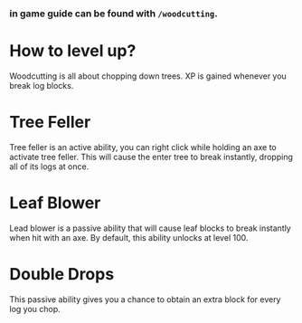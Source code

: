 ### in game guide can be found with `/woodcutting`.

# How to level up?
Woodcutting is all about chopping down trees. XP is gained whenever you break log blocks.

# Tree Feller
Tree feller is an active ability, you can right click while holding an axe to activate tree feller. This will cause the enter tree to break instantly, dropping all of its logs at once.

# Leaf Blower
Lead blower is a passive ability that will cause leaf blocks to break instantly when hit with an axe. By default, this ability unlocks at level 100.

# Double Drops
This passive ability gives you a chance to obtain an extra block for every log you chop.